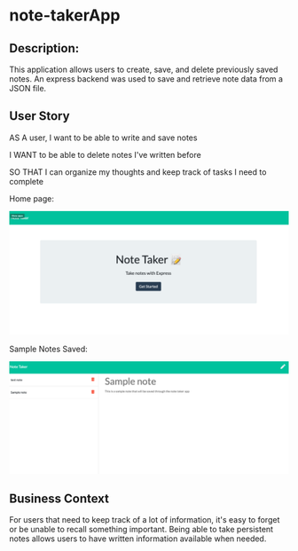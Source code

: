 # note-takerApp

## Description:

This application allows users to create, save, and delete previously saved notes.  An express backend was used to save and retrieve note data from a JSON file.

## User Story

AS A user, I want to be able to write and save notes

I WANT to be able to delete notes I've written before

SO THAT I can organize my thoughts and keep track of tasks I need to complete

Home page:

![homepage](pic1.png)

Sample Notes Saved:

![saved notes](pic2.png)

## Business Context

For users that need to keep track of a lot of information, it's easy to forget or be unable to recall something important. Being able to take persistent notes allows users to have written information available when needed.




